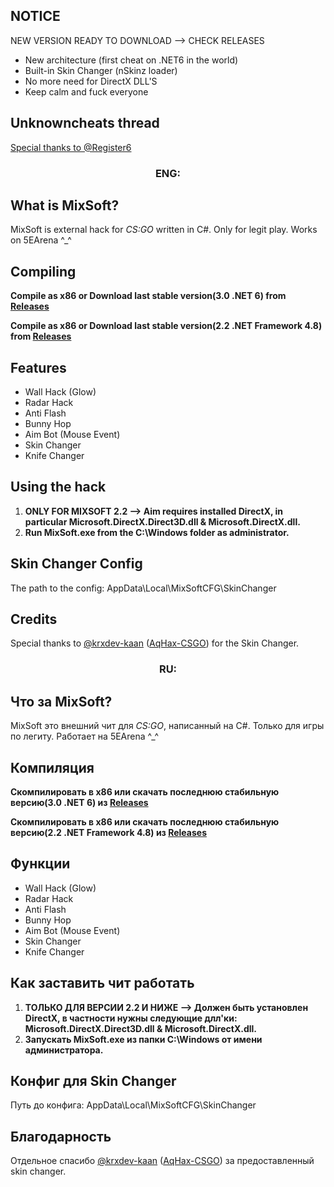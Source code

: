 ## NOTICE
NEW VERSION READY TO DOWNLOAD --> CHECK RELEASES

- New architecture (first cheat on .NET6 in the world)
- Built-in Skin Changer (nSkinz loader)
- No more need for DirectX DLL'S
- Keep calm and fuck everyone

## Unknowncheats thread
[Special thanks to @Register6](https://www.unknowncheats.me/forum/counterstrike-global-offensive/484530-favorite-external-legit-cheat.html#post3337328)

<h3 align="center">ENG:</h3>

## What is MixSoft?

MixSoft is external hack for *CS:GO* written in C#. Only for legit play. Works on 5EArena ^_^


## Compiling

**Compile as x86 or Download last stable version(3.0 .NET 6) from [Releases](https://github.com/EugeneSunrise/MixSoft/releases/download/3.0/MixSoft3.0.rar)**

**Compile as x86 or Download last stable version(2.2 .NET Framework 4.8) from [Releases](https://github.com/EugeneSunrise/MixSoft/releases/download/2.2/MixSoft.2.2.Final.rar)**


## Features

- Wall Hack (Glow)
- Radar Hack
- Anti Flash
- Bunny Hop
- Aim Bot (Mouse Event)
- Skin Changer
- Knife Changer


## Using the hack

1. **ONLY FOR MIXSOFT 2.2 --> Aim requires installed DirectX, in particular Microsoft.DirectX.Direct3D.dll & Microsoft.DirectX.dll.**
2. **Run MixSoft.exe from the C:\Windows folder as administrator.**


## Skin Changer Config

The path to the config: AppData\Local\MixSoftCFG\SkinChanger


## Credits
Special thanks to [@krxdev-kaan](https://github.com/krxdev-kaan) ([AqHax-CSGO](https://github.com/krxdev-kaan/AqHax-CSGO)) for the Skin Changer.


<h3 align="center">RU:</h3>

## Что за MixSoft? 

MixSoft это внешний чит для *CS:GO*, написанный на C#. Только для игры по легиту. Работает на 5EArena ^_^


## Компиляция

**Скомпилировать в x86 или скачать последнюю стабильную версию(3.0 .NET 6) из [Releases](https://github.com/EugeneSunrise/MixSoft/releases/download/3.0/MixSoft3.0.rar)**

**Скомпилировать в x86 или скачать последнюю стабильную версию(2.2 .NET Framework 4.8) из [Releases](https://github.com/EugeneSunrise/MixSoft/releases/download/2.2/MixSoft.2.2.Final.rar)**


## Функции

- Wall Hack (Glow)
- Radar Hack
- Anti Flash
- Bunny Hop
- Aim Bot (Mouse Event)
- Skin Changer
- Knife Changer


## Как заставить чит работать

1. **ТОЛЬКО ДЛЯ ВЕРСИИ 2.2 И НИЖЕ --> Должен быть установлен DirectX, в частности нужны следующие длл'ки: Microsoft.DirectX.Direct3D.dll & Microsoft.DirectX.dll.**
2. **Запускать MixSoft.exe из папки C:\Windows от имени администратора.**


## Конфиг для Skin Changer

Путь до конфига: AppData\Local\MixSoftCFG\SkinChanger


## Благодарность
Отдельное спасибо [@krxdev-kaan](https://github.com/krxdev-kaan) ([AqHax-CSGO](https://github.com/krxdev-kaan/AqHax-CSGO)) за предоставленный skin changer.
